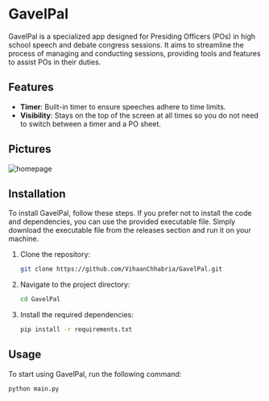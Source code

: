 # GavelPal

GavelPal is a specialized app designed for Presiding Officers (POs) in high school speech and debate congress sessions. It aims to streamline the process of managing and conducting sessions, providing tools and features to assist POs in their duties.

## Features

- **Timer**: Built-in timer to ensure speeches adhere to time limits.
- **Visibility**: Stays on the top of the screen at all times so you do not need to switch between a timer and a PO sheet.

## Pictures

![homepage](homepage.png)

## Installation

To install GavelPal, follow these steps. If you prefer not to install the code and dependencies, you can use the provided executable file. Simply download the executable file from the releases section and run it on your machine.

1. Clone the repository:
    ```bash
    git clone https://github.com/VihaanChhabria/GavelPal.git
    ```
2. Navigate to the project directory:
    ```bash
    cd GavelPal
    ```
3. Install the required dependencies:
    ```bash
    pip install -r requirements.txt
    ```

## Usage

To start using GavelPal, run the following command:
```bash
python main.py